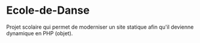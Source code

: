 # Ecole-de-Danse
Projet scolaire qui permet de moderniser un site statique afin qu'il devienne dynamique en PHP (objet).
